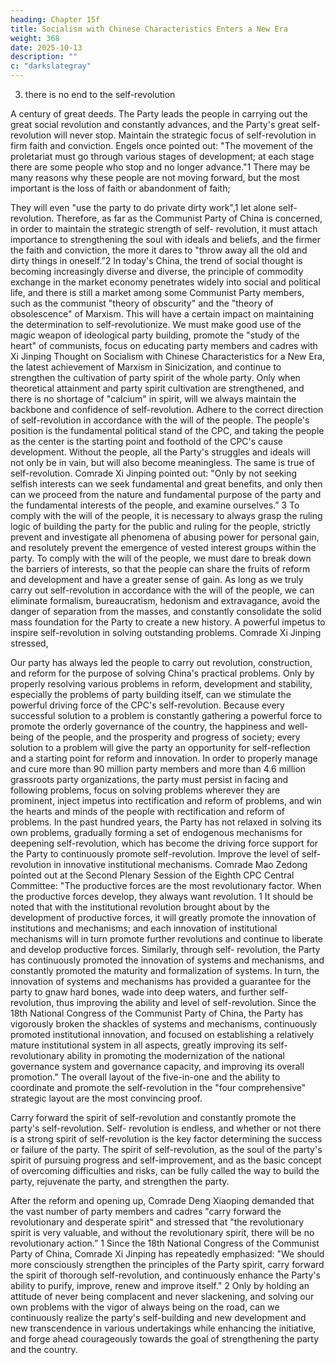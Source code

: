 ```yaml
---
heading: Chapter 15f
title: Socialism with Chinese Characteristics Enters a New Era
weight: 368
date: 2025-10-13
description: ""
c: "darkslategray"
---
```



3. there is no end to the self-revolution

A century of great deeds. The Party leads the people in carrying out the great social revolution and
constantly advances, and the Party's great self-revolution will never stop.
Maintain the strategic focus of self-revolution in firm faith and conviction. Engels once pointed out:
"The movement of the proletariat must go through various stages of development; at each stage
there are some people who stop and no longer advance."1 There may be many reasons why these
people are not moving forward, but the most important is the loss of faith or abandonment of faith;

They will even "use the party to do private dirty work",1 let alone self-revolution. Therefore, as far
as the Communist Party of China is concerned, in order to maintain the strategic strength of self-
revolution, it must attach importance to strengthening the soul with ideals and beliefs, and the firmer
the faith and conviction, the more it dares to "throw away all the old and dirty things in oneself.”2
In today's China, the trend of social thought is becoming increasingly diverse and diverse, the
principle of commodity exchange in the market economy penetrates widely into social and political
life, and there is still a market among some Communist Party members, such as the communist
"theory of obscurity" and the "theory of obsolescence" of Marxism. This will have a certain impact
on maintaining the determination to self-revolutionize. We must make good use of the magic
weapon of ideological party building, promote the "study of the heart" of communists, focus on
educating party members and cadres with Xi Jinping Thought on Socialism with Chinese
Characteristics for a New Era, the latest achievement of Marxism in Sinicization, and continue to
strengthen the cultivation of party spirit of the whole party. Only when theoretical attainment and
party spirit cultivation are strengthened, and there is no shortage of "calcium" in spirit, will we
always maintain the backbone and confidence of self-revolution.
Adhere to the correct direction of self-revolution in accordance with the will of the people. The
people's position is the fundamental political stand of the CPC, and taking the people as the center
is the starting point and foothold of the CPC's cause development. Without the people, all the Party's
struggles and ideals will not only be in vain, but will also become meaningless. The same is true of
self-revolution. Comrade Xi Jinping pointed out: "Only by not seeking selfish interests can we seek
fundamental and great benefits, and only then can we proceed from the nature and fundamental
purpose of the party and the fundamental interests of the people, and examine ourselves.” 3 To
comply with the will of the people, it is necessary to always grasp the ruling logic of building the
party for the public and ruling for the people, strictly prevent and investigate all phenomena of
abusing power for personal gain, and resolutely prevent the emergence of vested interest groups
within the party. To comply with the will of the people, we must dare to break down the barriers of
interests, so that the people can share the fruits of reform and development and have a greater sense
of gain. As long as we truly carry out self-revolution in accordance with the will of the people, we
can eliminate formalism, bureaucratism, hedonism and extravagance, avoid the danger of separation
from the masses, and constantly consolidate the solid mass foundation for the Party to create a new
history.
A powerful impetus to inspire self-revolution in solving outstanding problems. Comrade Xi Jinping
stressed,

Our party has always led the people to carry out revolution, construction, and reform for the purpose
of solving China's practical problems. Only by properly resolving various problems in reform,
development and stability, especially the problems of party building itself, can we stimulate the
powerful driving force of the CPC's self-revolution. Because every successful solution to a problem
is constantly gathering a powerful force to promote the orderly governance of the country, the
happiness and well-being of the people, and the prosperity and progress of society; every solution
to a problem will give the party an opportunity for self-reflection and a starting point for reform and
innovation. In order to properly manage and cure more than 90 million party members and more
than 4.6 million grassroots party organizations, the party must persist in facing and following
problems, focus on solving problems wherever they are prominent, inject impetus into rectification
and reform of problems, and win the hearts and minds of the people with rectification and reform
of problems. In the past hundred years, the Party has not relaxed in solving its own problems,
gradually forming a set of endogenous mechanisms for deepening self-revolution, which has
become the driving force support for the Party to continuously promote self-revolution.
Improve the level of self-revolution in innovative institutional mechanisms. Comrade Mao Zedong
pointed out at the Second Plenary Session of the Eighth CPC Central Committee: "The productive
forces are the most revolutionary factor. When the productive forces develop, they always want
revolution. 1 It should be noted that with the institutional revolution brought about by the
development of productive forces, it will greatly promote the innovation of institutions and
mechanisms; and each innovation of institutional mechanisms will in turn promote further
revolutions and continue to liberate and develop productive forces. Similarly, through self-
revolution, the Party has continuously promoted the innovation of systems and mechanisms, and
constantly promoted the maturity and formalization of systems. In turn, the innovation of systems
and mechanisms has provided a guarantee for the party to gnaw hard bones, wade into deep waters,
and further self-revolution, thus improving the ability and level of self-revolution. Since the 18th
National Congress of the Communist Party of China, the Party has vigorously broken the shackles
of systems and mechanisms, continuously promoted institutional innovation, and focused on
establishing a relatively mature institutional system in all aspects, greatly improving its self-
revolutionary ability in promoting the modernization of the national governance system and
governance capacity, and improving its overall promotion." The overall layout of the five-in-one
and the ability to coordinate and promote the self-revolution in the "four comprehensive" strategic
layout are the most convincing proof.

Carry forward the spirit of self-revolution and constantly promote the party's self-revolution. Self-
revolution is endless, and whether or not there is a strong spirit of self-revolution is the key factor
determining the success or failure of the party. The spirit of self-revolution, as the soul of the party's
spirit of pursuing progress and self-improvement, and as the basic concept of overcoming
difficulties and risks, can be fully called the way to build the party, rejuvenate the party, and
strengthen the party.

After the reform and opening up, Comrade Deng Xiaoping demanded that the vast number of party
members and cadres "carry forward the revolutionary and desperate spirit" and stressed that "the
revolutionary spirit is very valuable, and without the revolutionary spirit, there will be no
revolutionary action.” 1 Since the 18th National Congress of the Communist Party of China,
Comrade Xi Jinping has repeatedly emphasized: "We should more consciously strengthen the
principles of the Party spirit, carry forward the spirit of thorough self-revolution, and continuously
enhance the Party's ability to purify, improve, renew and improve itself." 2 Only by holding an
attitude of never being complacent and never slackening, and solving our own problems with the
vigor of always being on the road, can we continuously realize the party's self-building and new
development and new transcendence in various undertakings while enhancing the initiative, and
forge ahead courageously towards the goal of strengthening the party and the country.

